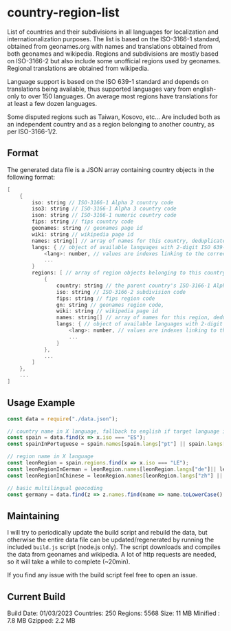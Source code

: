 # country-region-list

List of countries and their subdivisions in all languages for localization and internationalization purposes. The list is based on the ISO-3166-1 standard, obtained from geonames.org with names and translations obtained from both geonames and wikipedia. Regions and subdivisions are mostly based on ISO-3166-2 but also include some unofficial regions used by geonames. Regional translations are obtained from wikipedia.

Language support is based on the ISO 639-1 standard and depends on translations being available, thus supported languages vary from english-only to over 150 languages. On average most regions have translations for at least a few dozen languages.

Some disputed regions such as Taiwan, Kosovo, etc... Are included both as an independent country and as a region belonging to another country, as per ISO-3166-1/2.

## Format

The generated data file is a JSON array containing country objects in the following format:

```groovy
[
    {
        iso: string // ISO-3166-1 Alpha 2 country code
        iso3: string // ISO-3166-1 Alpha 3 country code
        ison: string // ISO-3166-1 numeric country code
        fips: string // fips country code
        geonames: string // geonames page id
        wiki: string // wikipedia page id
        names: string[] // array of names for this country, deduplicated, all languages plus unofficial names
        langs: { // object of available languages with 2-digit ISO 639-1 codes as keys
            <lang>: number, // values are indexes linking to the correct name in the names array
            ...
        }
        regions: [ // array of region objects belonging to this country
            {
                country: string // the parent country's ISO-3166-1 Alpha 2 country code
                iso: string // ISO-3166-2 subdivision code
                fips: string // fips region code
                gn: string // geonames region code,
                wiki: string // wikipedia page id
                names: string[] // array of names for this region, deduplicated, all languages
                langs: { // object of available languages with 2-digit ISO 639-1 codes as keys
                    <lang>: number, // values are indexes linking to the correct name in the names array
                    ...
                }
            },
            ...
        ]
    },
    ...
]
```

## Usage Example

```js
const data = require("./data.json");

// country name in X language, fallback to english if target language is not available
const spain = data.find(x => x.iso === "ES");
const spainInPortuguese = spain.names[spain.langs["pt"] || spain.langs["en"]] // "Espanha"

// region name in X language
const leonRegion = spain.regions.find(x => x.iso === "LE");
const leonRegionInGerman = leonRegion.names[leonRegion.langs["de"]|| leonRegion.langs["en"]] // "Provinz León"
const leonRegionInChinese = leonRegion.names[leonRegion.langs["zh"] || leonRegion.langs["en"]] // "莱昂省 (西班牙)"

// basic multilingual geocoding
const germany = data.find(z => z.names.find(name => name.toLowerCase() === "deutschland"));
```

## Maintaining

I will try to periodically update the build script and rebuild the data, but otherwise the entire data file can be updated/regenerated by running the included `build.js` script (node.js only). The script downloads and compiles the data from geonames and wikipedia. A lot of http requests are needed, so it will take a while to complete (~20min).

If you find any issue with the build script feel free to open an issue.

## Current Build

Build Date: 01/03/2023
Countries: 250
Regions: 5568
Size: 11 MB
Minified : 7.8 MB
Gzipped: 2.2 MB
